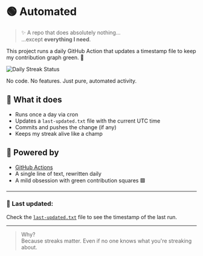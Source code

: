 # 🟢 Automated

> ✨ A repo that does absolutely nothing...  
> ...except **everything I need**.

This project runs a daily GitHub Action that updates a timestamp file to keep my contribution graph green. 🌱

![Daily Streak Status](https://github.com/uxillary/automated/actions/workflows/daily.yml/badge.svg)

No code. No features. Just pure, automated activity.

## 🤖 What it does

- Runs once a day via cron
- Updates a `last-updated.txt` file with the current UTC time
- Commits and pushes the change (if any)
- Keeps my streak alive like a champ

## 🔧 Powered by

- [GitHub Actions](https://docs.github.com/en/actions)
- A single line of text, rewritten daily
- A mild obsession with green contribution squares 🟩

---

### 📅 Last updated:
Check the [`last-updated.txt`](./last-updated.txt) file to see the timestamp of the last run.

---

> Why?  
> Because streaks matter. Even if no one knows what you're streaking about.
